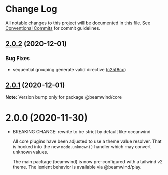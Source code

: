 # Change Log

All notable changes to this project will be documented in this file.
See [Conventional Commits](https://conventionalcommits.org) for commit guidelines.

## [2.0.2](https://github.com/kenoxa/beamwind/compare/@beamwind/core@2.0.1...@beamwind/core@2.0.2) (2020-12-01)

### Bug Fixes

- sequential grouping generate valid directive ([c25f8cc](https://github.com/kenoxa/beamwind/commit/c25f8cccc495606797d2ddd9512ef1e2f9326186))

## [2.0.1](https://github.com/kenoxa/beamwind/compare/@beamwind/core@2.0.0...@beamwind/core@2.0.1) (2020-12-01)

**Note:** Version bump only for package @beamwind/core

# 2.0.0 (2020-11-30)

- BREAKING CHANGE: rewrite to be strict by default like oceanwind

  All core plugins have been adjusted to use a theme value resolver. That
  is hooked into the new `mode.unknown()` handler which may convert
  unknown values.

  The main package (beamwind) is now pre-configured with a tailwind v2
  theme. The lenient behavior is available via @beamwind/play.
